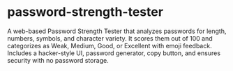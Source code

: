 # password-strength-tester
A web-based Password Strength Tester that analyzes passwords for length, numbers, symbols, and character variety. It scores them out of 100 and categorizes as Weak, Medium, Good, or Excellent with emoji feedback. Includes a hacker-style UI, password generator, copy button, and ensures security with no password storage.
